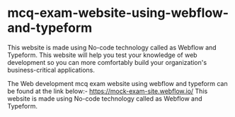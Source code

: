 # mcq-exam-website-using-webflow-and-typeform
This website is made using No-code technology called as Webflow and Typeform. This website will help you test your knowledge of web development so you can more comfortably build your organization's business-critical applications.

The Web development mcq exam website using webflow and typeform can be found at the link below:-
https://mock-exam-site.webflow.io/
This website is made using No-code technology called as Webflow and Typeform.
